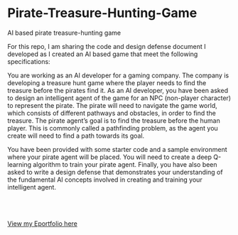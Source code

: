 # Pirate-Treasure-Hunting-Game
AI based pirate treasure-hunting game 
<br/> 

For this repo, I am sharing the code and design defense document I developed as I created an AI based game that meet the following specifications: 


You are working as an AI developer for a gaming company. The company is developing a treasure hunt game where the player needs to find the treasure before the pirates find it. As an AI developer, you have been asked to design an intelligent agent of the game for an NPC (non-player character) to represent the pirate. The pirate will need to navigate the game world, which consists of different pathways and obstacles, in order to find the treasure. The pirate agent’s goal is to find the treasure before the human player. This is commonly called a pathfinding problem, as the agent you create will need to find a path towards its goal.

You have been provided with some starter code and a sample environment where your pirate agent will be placed. You will need to create a deep Q-learning algorithm to train your pirate agent. Finally, you have also been asked to write a design defense that demonstrates your understanding of the fundamental AI concepts involved in creating and training your intelligent agent.
<br/>
<br/>
<br/>
<br/>

[View my Eportfolio here](https://github.com/JessicaDuft/EPortfolio)
